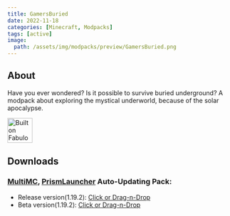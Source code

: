 ```yaml
---
title: GamersBuried
date: 2022-11-18
categories: [Minecraft, Modpacks]
tags: [active]
image:
  path: /assets/img/modpacks/preview/GamersBuried.png
---
```

## About

Have you ever wondered? Is it possible to survive buried underground?
A modpack about exploring the mystical underworld, because of the solar apocalypse.

<img alt="Built on Fabulously Optimized" height="56" src="https://cdn.jsdelivr.net/npm/@intergrav/devins-badges@3/assets/cozy/built-with/fabulously-optimized_vector.svg">

## Downloads
### [MultiMC](https://multimc.org/), [PrismLauncher](https://prismlauncher.org/) Auto-Updating Pack:
- Release version(1.19.2): [Click or Drag-n-Drop](/GamersBuried/GamersBuried.zip)
- Beta version(1.19.2): [Click or Drag-n-Drop](/GamersBuried/GamersBuried-Beta.zip)
